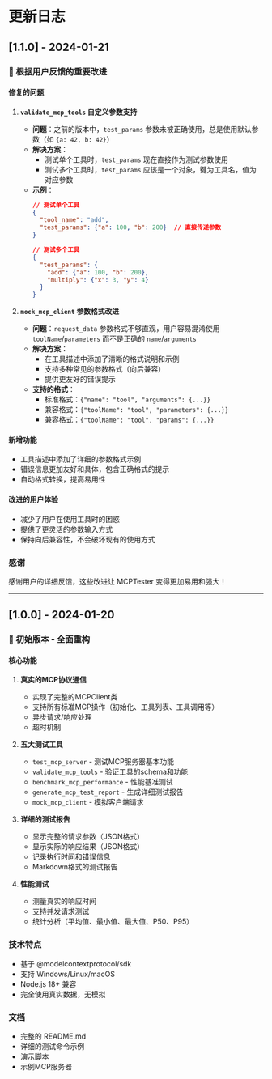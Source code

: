 # 更新日志

## [1.1.0] - 2024-01-21

### 🎉 根据用户反馈的重要改进

#### 修复的问题

1. **`validate_mcp_tools` 自定义参数支持**
   - **问题**：之前的版本中，`test_params` 参数未被正确使用，总是使用默认参数（如 `{a: 42, b: 42}`）
   - **解决方案**：
     - 测试单个工具时，`test_params` 现在直接作为测试参数使用
     - 测试多个工具时，`test_params` 应该是一个对象，键为工具名，值为对应参数
   - **示例**：
     ```json
     // 测试单个工具
     {
       "tool_name": "add",
       "test_params": {"a": 100, "b": 200}  // 直接传递参数
     }
     
     // 测试多个工具
     {
       "test_params": {
         "add": {"a": 100, "b": 200},
         "multiply": {"x": 3, "y": 4}
       }
     }
     ```

2. **`mock_mcp_client` 参数格式改进**
   - **问题**：`request_data` 参数格式不够直观，用户容易混淆使用 `toolName`/`parameters` 而不是正确的 `name`/`arguments`
   - **解决方案**：
     - 在工具描述中添加了清晰的格式说明和示例
     - 支持多种常见的参数格式（向后兼容）
     - 提供更友好的错误提示
   - **支持的格式**：
     - 标准格式：`{"name": "tool", "arguments": {...}}`
     - 兼容格式：`{"toolName": "tool", "parameters": {...}}`
     - 兼容格式：`{"toolName": "tool", "params": {...}}`

#### 新增功能

- 工具描述中添加了详细的参数格式示例
- 错误信息更加友好和具体，包含正确格式的提示
- 自动格式转换，提高易用性

#### 改进的用户体验

- 减少了用户在使用工具时的困惑
- 提供了更灵活的参数输入方式
- 保持向后兼容性，不会破坏现有的使用方式

### 感谢

感谢用户的详细反馈，这些改进让 MCPTester 变得更加易用和强大！

---

## [1.0.0] - 2024-01-20

### 🚀 初始版本 - 全面重构

#### 核心功能

1. **真实的MCP协议通信**
   - 实现了完整的MCPClient类
   - 支持所有标准MCP操作（初始化、工具列表、工具调用等）
   - 异步请求/响应处理
   - 超时机制

2. **五大测试工具**
   - `test_mcp_server` - 测试MCP服务器基本功能
   - `validate_mcp_tools` - 验证工具的schema和功能
   - `benchmark_mcp_performance` - 性能基准测试
   - `generate_mcp_test_report` - 生成详细测试报告
   - `mock_mcp_client` - 模拟客户端请求

3. **详细的测试报告**
   - 显示完整的请求参数（JSON格式）
   - 显示实际的响应结果（JSON格式）
   - 记录执行时间和错误信息
   - Markdown格式的测试报告

4. **性能测试**
   - 测量真实的响应时间
   - 支持并发请求测试
   - 统计分析（平均值、最小值、最大值、P50、P95）

### 技术特点

- 基于 @modelcontextprotocol/sdk
- 支持 Windows/Linux/macOS
- Node.js 18+ 兼容
- 完全使用真实数据，无模拟

### 文档

- 完整的 README.md
- 详细的测试命令示例
- 演示脚本
- 示例MCP服务器